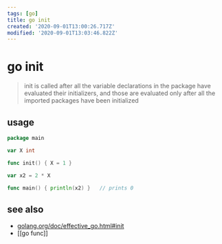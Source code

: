 ```yaml
---
tags: [go]
title: go init
created: '2020-09-01T13:00:26.717Z'
modified: '2020-09-01T13:03:46.822Z'
---
```


# go init

> init is called after all the variable declarations in the package have evaluated their initializers, and those are evaluated only after all the imported packages have been initialized

## usage

```go
package main

var X int

func init() { X = 1 }

var x2 = 2 * X

func main() { println(x2) }   // prints 0 
```

## see also

- [golang.org/doc/effective_go.html#init](https://golang.org/doc/effective_go.html#init)
- [[go func]]

